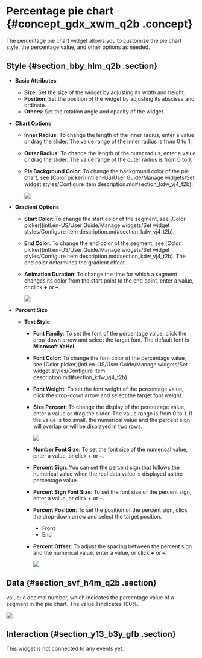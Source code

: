 # Percentage pie chart {#concept_gdx_xwm_q2b .concept}

The percentage pie chart widget allows you to customize the pie chart style, the percentage value, and other options as needed.

## Style {#section_bby_hlm_q2b .section}

-   **Basic Attributes**

    -   **Size**: Set the size of the widget by adjusting its width and height.
    -   **Position**: Set the position of the widget by adjusting its abscissa and ordinate.
    -   **Others**: Set the rotation angle and opacity of the widget.
-   **Chart Options**
    -   **Inner Radius**: To change the length of the inner radius, enter a value or drag the slider. The value range of the inner radius is from 0 to 1.
    -   **Outer Radius**: To change the length of the outer radius, enter a value or drag the slider. The value range of the outer radius is from 0 to 1.
    -   **Pie Background Color**: To change the background color of the pie chart, see [Color picker](intl.en-US/User Guide/Manage widgets/Set widget styles/Configure item description.md#section_kdw_vj4_t2b).

        ![](http://static-aliyun-doc.oss-cn-hangzhou.aliyuncs.com/assets/img/16964/15580841779439_en-US.png)

-   **Gradient Options**

    -   **Start Color**: To change the start color of the segment, see [Color picker](intl.en-US/User Guide/Manage widgets/Set widget styles/Configure item description.md#section_kdw_vj4_t2b).
    -   **End Color**: To change the end color of the segment, see [Color picker](intl.en-US/User Guide/Manage widgets/Set widget styles/Configure item description.md#section_kdw_vj4_t2b). The end color determines the gradient effect.
    -   **Animation Duration**: To change the time for which a segment changes its color from the start point to the end point, enter a value, or click **+** or **–**.

        ![](http://static-aliyun-doc.oss-cn-hangzhou.aliyuncs.com/assets/img/16964/15580841779440_en-US.png)

-   **Percent Size**
    -   **Text Style**
        -   **Font Family**: To set the font of the percentage value, click the drop-down arrow and select the target font. The default font is **Microsoft YaHei**.
        -   **Font Color**: To change the font color of the percentage value, see [Color picker](intl.en-US/User Guide/Manage widgets/Set widget styles/Configure item description.md#section_kdw_vj4_t2b).
        -   **Font Weight**: To set the font weight of the percentage value, click the drop-down arrow and select the target font weight.
        -   **Size Percent**: To change the display of the percentage value, enter a value or drag the slider. The value range is from 0 to 1. If the value is too small, the numerical value and the percent sign will overlap or will be displayed in two rows.

            ![](http://static-aliyun-doc.oss-cn-hangzhou.aliyuncs.com/assets/img/16964/15580841779441_en-US.png)

        -   **Number Font Size**: To set the font size of the numerical value, enter a value, or click **+** or **–**.
        -   **Percent Sign**: You can set the percent sign that follows the numerical value when the real data value is displayed as the percentage value.
        -   **Percent Sign Font Size**: To set the font size of the percent sign, enter a value, or click **+** or **–**.
        -   **Percent Position**: To set the position of the percent sign, click the drop-down arrow and select the target position.
            -   Front
            -   End
        -   **Percent Offset**: To adjust the spacing between the percent sign and the numerical value, enter a value, or click **+** or **–**.

            ![](http://static-aliyun-doc.oss-cn-hangzhou.aliyuncs.com/assets/img/16964/15580841779442_en-US.png)


## Data {#section_svf_h4m_q2b .section}

value: a decimal number, which indicates the percentage value of a segment in the pie chart. The value 1 indicates 100%.

![](http://static-aliyun-doc.oss-cn-hangzhou.aliyuncs.com/assets/img/16964/15580841779443_en-US.png)

## Interaction {#section_y13_b3y_gfb .section}

This widget is not connected to any events yet.

